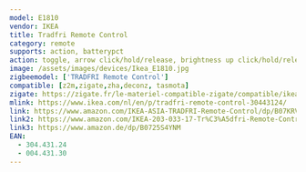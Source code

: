 ```yaml
---
model: E1810
vendor: IKEA
title: Tradfri Remote Control
category: remote
supports: action, batterypct
action: toggle, arrow click/hold/release, brightness up click/hold/release, brightness down click/hold/release
image: /assets/images/devices/Ikea_E1810.jpg
zigbeemodel: ['TRADFRI Remote Control']
compatible: [z2m,zigate,zha,deconz, tasmota]
zigate: https://zigate.fr/le-materiel-compatible-zigate/compatible/ikeatradfritlcommande
mlink: https://www.ikea.com/nl/en/p/tradfri-remote-control-30443124/
link: https://www.amazon.com/IKEA-ASIA-TRADFRI-Remote-Control/dp/B07KRVVFT1
link2: https://www.amazon.com/IKEA-203-033-17-Tr%C3%A5dfri-Remote-Control/dp/B07KM1YZWW
link3: https://www.amazon.de/dp/B0725S4YNM
EAN: 
  - 304.431.24
  - 004.431.30
---
```




